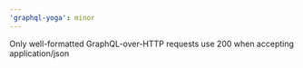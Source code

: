 ```yaml
---
'graphql-yoga': minor
---
```


Only well-formatted GraphQL-over-HTTP requests use 200 when accepting application/json
